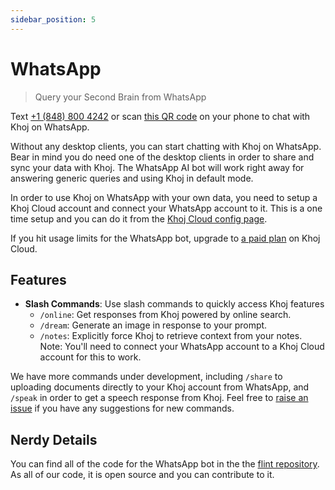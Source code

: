```yaml
---
sidebar_position: 5
---
```


# WhatsApp

> Query your Second Brain from WhatsApp

Text [+1 (848) 800 4242](https://wa.me/18488004242) or scan [this QR code](https://khoj.dev/whatsapp) on your phone to chat with Khoj on WhatsApp.

Without any desktop clients, you can start chatting with Khoj on WhatsApp. Bear in mind you do need one of the desktop clients in order to share and sync your data with Khoj. The WhatsApp AI bot will work right away for answering generic queries and using Khoj in default mode.

In order to use Khoj on WhatsApp with your own data, you need to setup a Khoj Cloud account and connect your WhatsApp account to it. This is a one time setup and you can do it from the [Khoj Cloud config page](https://app.khoj.dev/config).

If you hit usage limits for the WhatsApp bot, upgrade to [a paid plan](https://khoj.dev/pricing) on Khoj Cloud.

## Features

- **Slash Commands**: Use slash commands to quickly access Khoj features
    - `/online`: Get responses from Khoj powered by online search.
    - `/dream`: Generate an image in response to your prompt.
    - `/notes`: Explicitly force Khoj to retrieve context from your notes. Note: You'll need to connect your WhatsApp account to a Khoj Cloud account for this to work.

We have more commands under development, including `/share` to uploading documents directly to your Khoj account from WhatsApp, and `/speak` in order to get a speech response from Khoj. Feel free to [raise an issue](https://github.com/khoj-ai/flint/issues) if you have any suggestions for new commands.

## Nerdy Details

You can find all of the code for the WhatsApp bot in the the [flint repository](https://github.com/khoj-ai/flint). As all of our code, it is open source and you can contribute to it.
